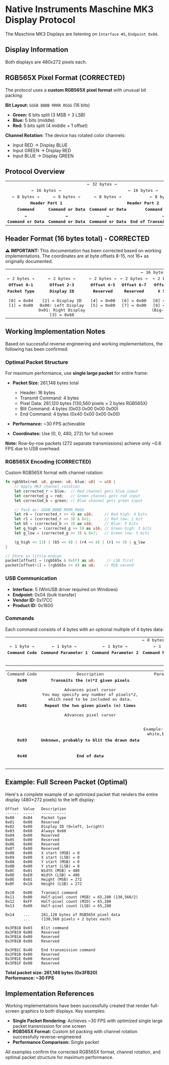 # Native Instruments Maschine MK3 Display Protocol

The Maschine MK3 Displays are listening on `Interface #5`, `Endpoint 0x04`.

## Display Information

Both displays are 480x272 pixels each.

## RGB565X Pixel Format (CORRECTED)

The protocol uses a **custom RGB565X pixel format** with unusual bit packing:

**Bit Layout:** `GGGB BBBB RRRR RGGG` (16 bits)

- **Green:** 6 bits split (3 MSB + 3 LSB)
- **Blue:** 5 bits (middle)
- **Red:** 5 bits split (4 middle + 1 offset)

**Channel Rotation:** The device has rotated color channels:

- Input RED → Display BLUE
- Input GREEN → Display RED
- Input BLUE → Display GREEN

## Protocol Overview

<table style="whitespace: nowrap;">
    <tr>
        <td colspan="4" style="white-space:nowrap;font-family:monospace;text-align: center;"> ← 32 bytes → </td>
    </tr>
    <tr>
        <td colspan="2" style="white-space:nowrap;font-family:monospace;text-align: center;"> ← 16 bytes → </td>
        <td colspan="2" style="white-space:nowrap;font-family:monospace;text-align: center;"> ← 16 bytes → </td>
    </tr>
    <tr>
        <td style="white-space:nowrap;font-family:monospace;text-align: center;"> ← 8 bytes → </td>
        <td style="white-space:nowrap;font-family:monospace;text-align: center;"> ← 8 bytes → </td>
        <td style="white-space:nowrap;font-family:monospace;text-align: center;"> ← 8 bytes → </td>
        <td style="white-space:nowrap;font-family:monospace;text-align: center;"> ← 8 bytes → </td>
    </tr>
    <tr valign="top">
        <td colspan="2" style="white-space:nowrap;font-family:monospace;text-align: center;">
            <b>Header Part 1</b>
        </td>
        <td colspan="2" style="white-space:nowrap;font-family:monospace;text-align: center;">
            <b>Header Part 2</b>
        </td>
    </tr>
    <tr valign="top">
        <td style="white-space:nowrap;font-family:monospace;text-align: center;">
            <b>Command</b>
        </td>
        <td style="white-space:nowrap;font-family:monospace;text-align: center;">
            <b>Command or Data</b>
        </td>
        <td style="white-space:nowrap;font-family:monospace;text-align: center;">
            <b>Command or Data</b>
        </td>
        <td style="white-space:nowrap;font-family:monospace;text-align: center;">
            <b>Command or Data</b>
        </td>
    </tr>
    <tr valign="top">
        <td style="white-space:nowrap;font-family:monospace;text-align: center;">
            <b>…</b>
        </td>
        <td style="white-space:nowrap;font-family:monospace;text-align: center;">
            <b>…</b>
        </td>
        <td style="white-space:nowrap;font-family:monospace;text-align: center;">
            <b>…</b>
        </td>
        <td style="white-space:nowrap;font-family:monospace;text-align: center;">
            <b>…</b>
        </td>
    </tr>
    <tr valign="top">
        <td style="white-space:nowrap;font-family:monospace;text-align: center;">
            <b>Command or Data</b>
        </td>
        <td style="white-space:nowrap;font-family:monospace;text-align: center;">
            <b>Command or Data</b>
        </td>
        <td style="white-space:nowrap;font-family:monospace;text-align: center;">
            <b>Command or Data</b>
        </td>
        <td style="white-space:nowrap;font-family:monospace;text-align: center;">
            <b>End of Transmission Command</b>
        </td>
    </tr>
</table>

## Header Format (16 bytes total) - CORRECTED

**⚠️ IMPORTANT:** This documentation has been corrected based on working implementations. The coordinates are at byte offsets 8-15, not 16+ as originally documented.

<table style="whitespace: nowrap;">
    <tr>
        <td colspan="8" style="white-space:nowrap;font-family:monospace;text-align: center;"> ← 16 bytes → </td>
    </tr>
    <tr>
        <td style="white-space:nowrap;font-family:monospace;text-align: center;"> ← 2 bytes → </td>
        <td style="white-space:nowrap;font-family:monospace;text-align: center;"> ← 2 bytes → </td>
        <td style="white-space:nowrap;font-family:monospace;text-align: center;"> ← 2 bytes → </td>
        <td style="white-space:nowrap;font-family:monospace;text-align: center;"> ← 2 bytes → </td>
        <td style="white-space:nowrap;font-family:monospace;text-align: center;"> ← 2 bytes → </td>
        <td style="white-space:nowrap;font-family:monospace;text-align: center;"> ← 2 bytes → </td>
        <td style="white-space:nowrap;font-family:monospace;text-align: center;"> ← 2 bytes → </td>
        <td style="white-space:nowrap;font-family:monospace;text-align: center;"> ← 2 bytes → </td>
    </tr>
    <tr>
        <td style="white-space:nowrap;font-family:monospace;text-align: center;"> <b>Offset 0-1</b> </td>
        <td style="white-space:nowrap;font-family:monospace;text-align: center;"> <b>Offset 2-3</b> </td>
        <td style="white-space:nowrap;font-family:monospace;text-align: center;"> <b>Offset 4-5</b> </td>
        <td style="white-space:nowrap;font-family:monospace;text-align: center;"> <b>Offset 6-7</b> </td>
        <td style="white-space:nowrap;font-family:monospace;text-align: center;"> <b>Offset 8-9</b> </td>
        <td style="white-space:nowrap;font-family:monospace;text-align: center;"> <b>Offset 10-11</b> </td>
        <td style="white-space:nowrap;font-family:monospace;text-align: center;"> <b>Offset 12-13</b> </td>
        <td style="white-space:nowrap;font-family:monospace;text-align: center;"> <b>Offset 14-15</b> </td>
    </tr>
    <tr valign="top">
        <td style="white-space:nowrap;font-family:monospace;text-align: center;">
            <b>Packet Type</b><br/><br/>
            [0] = 0x84<br/>
            [1] = 0x00
        </td>
        <td style="white-space:nowrap;font-family:monospace;text-align: center;">
            <b>Display ID</b><br/><br/>
            [2] = Display ID<br/>
            0x00: Left Display<br/>
            0x01: Right Display<br/>
            [3] = 0x60
        </td>
        <td style="white-space:nowrap;font-family:monospace;text-align: center;">
            <b>Reserved</b><br/><br/>
            [4] = 0x00<br/>
            [5] = 0x00
        </td>
        <td style="white-space:nowrap;font-family:monospace;text-align: center;">
            <b>Reserved</b><br/><br/>
            [6] = 0x00<br/>
            [7] = 0x00
        </td>
        <td style="white-space:nowrap;font-family:monospace;text-align: center;">
            <b>X Start</b><br/><br/>
            [8] = X MSB<br/>
            [9] = X LSB<br/>
            (Big-endian)
        </td>
        <td style="white-space:nowrap;font-family:monospace;text-align: center;">
            <b>Y Start</b><br/><br/>
            [10] = Y MSB<br/>
            [11] = Y LSB<br/>
            (Big-endian)
        </td>
        <td style="white-space:nowrap;font-family:monospace;text-align: center;">
            <b>Width</b><br/><br/>
            [12] = Width MSB<br/>
            [13] = Width LSB<br/>
            (Big-endian)
        </td>
        <td style="white-space:nowrap;font-family:monospace;text-align: center;">
            <b>Height</b><br/><br/>
            [14] = Height MSB<br/>
            [15] = Height LSB<br/>
            (Big-endian)
        </td>
    </tr>
</table>

## Working Implementation Notes

Based on successful reverse engineering and working implementations, the following has been confirmed:

### Optimal Packet Structure

For maximum performance, use **single large packet** for entire frame:

- **Packet Size:** 261,148 bytes total

  - Header: 16 bytes
  - Transmit Command: 4 bytes
  - Pixel Data: 261,120 bytes (130,560 pixels × 2 bytes RGB565X)
  - Blit Command: 4 bytes (0x03 0x00 0x00 0x00)
  - End Command: 4 bytes (0x40 0x00 0x00 0x00)

- **Performance:** ~30 FPS achievable
- **Coordinates:** Use (0, 0, 480, 272) for full screen

**Note:** Row-by-row packets (272 separate transmissions) achieve only ~0.6 FPS due to USB overhead.

### RGB565X Encoding (CORRECTED)

Custom RGB565X format with channel rotation:

```rust
fn rgb565x(red: u8, green: u8, blue: u8) -> u16 {
    // Apply MK3 channel rotation
    let corrected_r = blue;  // Red channel gets blue input
    let corrected_g = red;   // Green channel gets red input
    let corrected_b = green; // Blue channel gets green input

    // Pack as: GGGB BBBB RRRR RGGG
    let r4 = (corrected_r >> 4) as u16;     // Red high: 4 bits
    let r1 = (corrected_r >> 3) & 0x1;      // Red low: 1 bit
    let b5 = (corrected_b >> 3) as u16;     // Blue: 5 bits
    let g_high = (corrected_g >> 5) as u16; // Green high: 3 bits
    let g_low = (corrected_g >> 3) & 0x7;   // Green low: 3 bits

    (g_high << 13) | (b5 << 8) | (r4 << 4) | (r1 << 3) | g_low
}

// Store as little-endian
packet[offset] = (rgb565x & 0xFF) as u8;     // LSB first
packet[offset+1] = (rgb565x >> 8) as u8;    // MSB second
```

### USB Communication

- **Interface:** 5 (WinUSB driver required on Windows)
- **Endpoint:** 0x04 (bulk transfer)
- **Vendor ID:** 0x17CC
- **Product ID:** 0x1600

### Commands

Each command consists of 4 bytes with an optional multiple of 4 bytes data:

<table style="whitespace: nowrap;">
    <tr>
        <td colspan="8" style="white-space:nowrap;font-family:monospace;text-align: center;"> ← 8 bytes → </td>
    </tr>
    <tr>
        <td style="white-space:nowrap;font-family:monospace;text-align: center;"> ← 1 byte → </td>
        <td style="white-space:nowrap;font-family:monospace;text-align: center;"> ← 1 byte → </td>
        <td style="white-space:nowrap;font-family:monospace;text-align: center;"> ← 1 byte → </td>
        <td style="white-space:nowrap;font-family:monospace;text-align: center;"> ← 1 byte → </td>
        <td style="white-space:nowrap;font-family:monospace;text-align: center;"> ← 1 byte → </td>
        <td style="white-space:nowrap;font-family:monospace;text-align: center;"> ← 1 byte → </td>
        <td style="white-space:nowrap;font-family:monospace;text-align: center;"> ← 1 byte → </td>
        <td style="white-space:nowrap;font-family:monospace;text-align: center;"> ← 1 byte → </td>
        <td style="white-space:nowrap;font-family:monospace;text-align: center;"> ← 1 byte → </td>
        <td style="white-space:nowrap;font-family:monospace;text-align: center;"> ← 1 byte → </td>
        <td style="white-space:nowrap;font-family:monospace;text-align: center;"> ← 1 byte → </td>
        <td style="white-space:nowrap;font-family:monospace;text-align: center;"> ← 1 byte → </td>
    </tr>
    <tr valign="top">
        <td style="white-space:nowrap;font-family:monospace;text-align: center;">
            <b>Command Code</b><br/><br/>
        </td>
        <td style="white-space:nowrap;font-family:monospace;text-align: center;">
            <b>Command Parameter 1</b><br/><br/>
        </td>
        <td style="white-space:nowrap;font-family:monospace;text-align: center;">
            <b>Command Parameter 2</b><br/><br/>
        </td>
        <td style="white-space:nowrap;font-family:monospace;text-align: center;">
            <b>Command Parameter 3</b><br/><br/>
        </td>
        <td style="white-space:nowrap;font-family:monospace;text-align: center;">
            <b>Data 1</b><br/><br/>
            Optional
        </td>
        <td style="white-space:nowrap;font-family:monospace;text-align: center;">
            <b>Data 2</b><br/><br/>
            Optional
        </td>
        <td style="white-space:nowrap;font-family:monospace;text-align: center;">
            <b>Data 3</b><br/><br/>
            Optional
        </td>
        <td style="white-space:nowrap;font-family:monospace;text-align: center;">
            <b>Data 4</b><br/><br/>
            Optional
        </td>
        <td style="white-space:nowrap;font-family:monospace;text-align: center;">
            <b>Data n+1</b><br/><br/>
            Optional
        </td>
        <td style="white-space:nowrap;font-family:monospace;text-align: center;">
            <b>Data n+2</b><br/><br/>
            Optional
        </td>
        <td style="white-space:nowrap;font-family:monospace;text-align: center;">
            <b>Data n+3</b><br/><br/>
            Optional
        </td>
        <td style="white-space:nowrap;font-family:monospace;text-align: center;">
            <b>Data n+4</b><br/><br/>
            Optional
        </td>
    </tr>
</table>

<table style="whitespace: nowrap;">
    <tr>
        <td style="white-space:nowrap;font-family:monospace;text-align: center;"> Command Code </td>
        <td style="white-space:nowrap;font-family:monospace;text-align: center;"> Description </td>
        <td style="white-space:nowrap;font-family:monospace;text-align: center;"> Parameter 1 </td>
        <td style="white-space:nowrap;font-family:monospace;text-align: center;"> Parameter 2 </td>
        <td style="white-space:nowrap;font-family:monospace;text-align: center;"> Parameter 3 </td>
        <td style="white-space:nowrap;font-family:monospace;text-align: center;"> Data 1 </td>
        <td style="white-space:nowrap;font-family:monospace;text-align: center;"> Data 2 </td>
        <td style="white-space:nowrap;font-family:monospace;text-align: center;"> Data 3 </td>
        <td style="white-space:nowrap;font-family:monospace;text-align: center;"> Data 4 </td>
    </tr>
    <tr valign="top">
        <td style="white-space:nowrap;font-family:monospace;text-align: center;">
            <b>0x00</b>
        </td>
        <td style="white-space:nowrap;font-family:monospace;text-align: center;">
            <b>Transmits the (n)*2 given pixels</b><br/><br/>
            Advances pixel cursor<br/>
            You may specify any number of pixels*2,<br/>
            which need to be included as data.
        </td>
        <td colspan="3" style="white-space:nowrap;font-family:monospace;text-align: center;">
            <b>24 bit integer (pixel_count / 2)</b><br/>
            MSB in Parameter 1<br/>
            LSB in Parameter 3
        </td>
        <td colspan="2" style="white-space:nowrap;font-family:monospace;text-align: center;">
            <b>First Pixel</b><br/>
            RGB565X Format
        </td>
        <td colspan="2" style="white-space:nowrap;font-family:monospace;text-align: center;">
            <b>Second Pixel</b><br/>
            RGB565X Format
        </td>
    </tr>
    <tr valign="top">
        <td style="white-space:nowrap;font-family:monospace;text-align: center;">
            <b>0x01</b>
        </td>
        <td style="white-space:nowrap;font-family:monospace;text-align: center;">
            <b>Repeat the two given pixels (n) times</b><br/><br/>
            Advances pixel cursor
        </td>
        <td colspan="3" style="white-space:nowrap;font-family:monospace;text-align: center;">
            <b>Number of (n) repetitions</b><br/>
            24 bit integer<br/>
            MSB in Parameter 1<br/>
            LSB in Parameter 3<br/><br/>
            Example: If you transmit white,black 5 times, you end up with:<br/>
            white,black,white,black,white,black,white,black,white,black
        </td>
        <td colspan="2" style="white-space:nowrap;font-family:monospace;text-align: center;">
            <b>First Pixel</b><br/>
            RGB565X Format
        </td>
        <td colspan="2" style="white-space:nowrap;font-family:monospace;text-align: center;">
            <b>Second Pixel</b><br/>
            RGB565X Format
        </td>
    </tr>
    <tr valign="top">
        <td style="white-space:nowrap;font-family:monospace;text-align: center;">
            <b>0x03</b>
        </td>
        <td style="white-space:nowrap;font-family:monospace;text-align: center;">
            <b>Unknown, probably to blit the drawn data </b><br/><br/>
        </td>
        <td colspan="3" style="white-space:nowrap;font-family:monospace;text-align: center;">
            <b>Unknown</b><br/>
            Must be 0x00 each<br/>
            Mandatory
        </td>
        <td colspan="4" style="white-space:nowrap;font-family:monospace;text-align: center;">
            <b>Not used</b><br/>
            Must not be present
        </td>
    </tr>
    <tr valign="top">
        <td style="white-space:nowrap;font-family:monospace;text-align: center;">
            <b>0x40</b>
        </td>
        <td style="white-space:nowrap;font-family:monospace;text-align: center;">
            <b>End of data</b><br/><br/>
        </td>
        <td colspan="3" style="white-space:nowrap;font-family:monospace;text-align: center;">
            <b>Not used</b><br/>
            Mandatory<br/>
            Must be 0x00 each
        </td>
        <td colspan="4" style="white-space:nowrap;font-family:monospace;text-align: center;">
        <b>Not used</b><br/>
        Must not be present
        </td>
        </tr>
        </table>

## Example: Full Screen Packet (Optimal)

Here's a complete example of an optimized packet that renders the entire display (480×272 pixels) to the left display:

```
Offset  Value   Description
------  -----   -----------
0x00    0x84    Packet type
0x01    0x00    Reserved
0x02    0x00    Display ID (0=left, 1=right)
0x03    0x60    Always 0x60
0x04    0x00    Reserved
0x05    0x00    Reserved
0x06    0x00    Reserved
0x07    0x00    Reserved
0x08    0x00    X start (MSB) = 0
0x09    0x00    X start (LSB) = 0
0x0A    0x00    Y start (MSB) = 0
0x0B    0x00    Y start (LSB) = 0
0x0C    0x01    Width (MSB) = 480
0x0D    0xE0    Width (LSB) = 480
0x0E    0x01    Height (MSB) = 272
0x0F    0x10    Height (LSB) = 272

0x10    0x00    Transmit command
0x11    0x00    Half-pixel count (MSB) = 65,280 (130,560/2)
0x12    0xFF    Half-pixel count (MID) = 65,280
0x13    0x00    Half-pixel count (LSB) = 65,280

0x14    ...     261,120 bytes of RGB565X pixel data
        ...     (130,560 pixels × 2 bytes each)

0x3FB18 0x03    Blit command
0x3FB19 0x00    Reserved
0x3FB1A 0x00    Reserved
0x3FB1B 0x00    Reserved

0x3FB1C 0x40    End transmission command
0x3FB1D 0x00    Reserved
0x3FB1E 0x00    Reserved
0x3FB1F 0x00    Reserved
```

**Total packet size: 261,148 bytes (0x3FB20)**  
**Performance: ~30 FPS**

## Implementation References

Working implementations have been successfully created that render full-screen graphics to both displays. Key examples:

- **Single Packet Rendering:** Achieves ~30 FPS with optimized single large packet transmission for one screen
- **RGB565X Format:** Custom bit packing with channel rotation successfully reverse-engineered
- **Performance Comparison:** Single packet

All examples confirm the corrected RGB565X format, channel rotation, and optimal packet structure for maximum performance.
